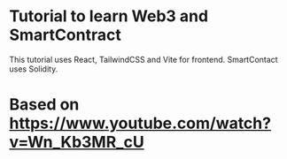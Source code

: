 # Tutorial to learn Web3 and SmartContract

This tutorial uses React, TailwindCSS and Vite for frontend. SmartContact uses Solidity.

# Based on https://www.youtube.com/watch?v=Wn_Kb3MR_cU 